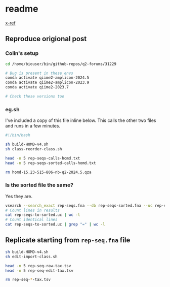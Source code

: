 # readme

[x-ref](https://forum.qiime2.org/t/for-qiime-2-2024-5-does-the-order-of-the-sequences-matter-for-feature-classifier-classify-sklearn/31229)

## Reproduce origional post

### Colin's setup

```sh
cd /home/biouser/bin/github-repos/q2-forums/31229

# Bug is present in these envs
conda activate qiime2-amplicon-2024.5
conda activate qiime2-amplicon-2023.9
conda activate qiime2-2023.7

# Check these versions too
```

### eg.sh

I've included a copy of this file inline below. This calls the other two files and runs in a few minutes.

```sh
#!/bin/bash

sh build-HOMD-v4.sh
sh class-reorder-class.sh

head -n 5 rep-seqs-calls-homd.txt
head -n 5 rep-seqs-sorted-calls-homd.txt

rm homd-15.23-515-806-nb-q2-2024.5.qza
```

### Is the sorted file the same?

Yes they are.

```sh
vsearch --search_exact rep-seqs.fna --db rep-seqs-sorted.fna --uc rep-seqs-to-sorted.uc
# Count lines in results
cat rep-seqs-to-sorted.uc | wc -l
# Count identical lines
cat rep-seqs-to-sorted.uc | grep "=" | wc -l
```

## Replicate starting from `rep-seq.fna` file

```sh
sh build-HOMD-v4.sh
sh edit-import-class.sh

head -n 5 rep-seq-raw-tax.tsv
head -n 5 rep-seq-edit-tax.tsv

rm rep-seq-*-tax.tsv
```
